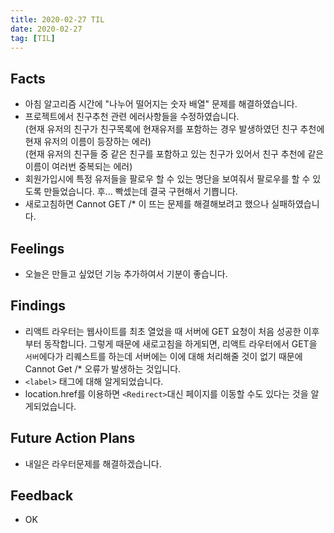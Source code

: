 ```yaml
---
title: 2020-02-27 TIL
date: 2020-02-27
tag: [TIL]
---
```


## Facts

- 아침 알고리즘 시간에 "나누어 떨어지는 숫자 배열" 문제를 해결하였습니다.
- 프로젝트에서 친구추천 관련 에러사항들을 수정하였습니다.  
(현재 유저의 친구가 친구목록에 현재유저를 포함하는 경우 발생하였던 친구 추천에 현재 유저의 이름이 등장하는 에러)  
(현재 유저의 친구들 중 같은 친구를 포함하고 있는 친구가 있어서 친구 추천에 같은 이름이 여러번 중복되는 에러)
- 회원가입시에 특정 유저들을 팔로우 할 수 있는 명단을 보여줘서 팔로우를 할 수 있도록 만들었습니다. 후... 빡셌는데 결국 구현해서 기쁩니다.
- 새로고침하면 Cannot GET /* 이 뜨는 문제를 해결해보려고 했으나 실패하였습니다.

## Feelings

- 오늘은 만들고 싶었던 기능 추가하여서 기분이 좋습니다.

## Findings

- 리액트 라우터는 웹사이트를 최초 열었을 때 서버에 GET 요청이 처음 성공한 이후부터 동작합니다. 그렇게 때문에 새로고침을 하게되면, 리액트 라우터에서 GET을 `서버`에다가 리퀘스트를 하는데 서버에는 이에 대해 처리해줄 것이 없기 때문에 Cannot Get /* 오류가 발생하는 것입니다.
- `<label>` 태그에 대해 알게되었습니다.
- location.href를 이용하면 `<Redirect>`대신 페이지를 이동할 수도 있다는 것을 알게되었습니다.

## Future Action Plans

- 내일은 라우터문제를 해결하겠습니다.

## Feedback

- OK

